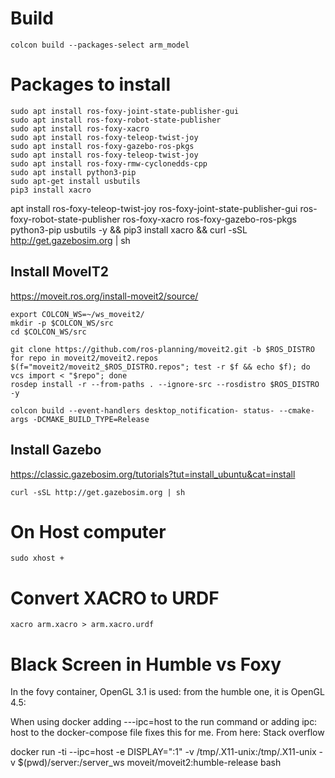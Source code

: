 
# Build

    colcon build --packages-select arm_model

# Packages to install

    sudo apt install ros-foxy-joint-state-publisher-gui
    sudo apt install ros-foxy-robot-state-publisher
    sudo apt install ros-foxy-xacro
    sudo apt install ros-foxy-teleop-twist-joy
    sudo apt install ros-foxy-gazebo-ros-pkgs
    sudo apt install ros-foxy-teleop-twist-joy
    sudo apt install ros-foxy-rmw-cyclonedds-cpp
    sudo apt install python3-pip
    sudo apt-get install usbutils
    pip3 install xacro


apt install ros-foxy-teleop-twist-joy ros-foxy-joint-state-publisher-gui ros-foxy-robot-state-publisher ros-foxy-xacro ros-foxy-gazebo-ros-pkgs python3-pip usbutils -y && pip3 install xacro && curl -sSL http://get.gazebosim.org | sh

## Install MoveIT2

https://moveit.ros.org/install-moveit2/source/

    export COLCON_WS=~/ws_moveit2/
    mkdir -p $COLCON_WS/src
    cd $COLCON_WS/src

    git clone https://github.com/ros-planning/moveit2.git -b $ROS_DISTRO
    for repo in moveit2/moveit2.repos $(f="moveit2/moveit2_$ROS_DISTRO.repos"; test -r $f && echo $f); do vcs import < "$repo"; done
    rosdep install -r --from-paths . --ignore-src --rosdistro $ROS_DISTRO -y

    colcon build --event-handlers desktop_notification- status- --cmake-args -DCMAKE_BUILD_TYPE=Release


## Install Gazebo

https://classic.gazebosim.org/tutorials?tut=install_ubuntu&cat=install

    curl -sSL http://get.gazebosim.org | sh

# On Host computer

    sudo xhost +

# Convert XACRO to URDF

    xacro arm.xacro > arm.xacro.urdf



# Black Screen in Humble vs Foxy
In the fovy container, OpenGL 3.1 is used:
from the humble one, it is OpenGL 4.5:

When using docker adding ---ipc=host to the run command or adding ipc: host to the docker-compose file fixes this for me.
From here: Stack overflow


docker run -ti --ipc=host -e DISPLAY=":1" -v /tmp/.X11-unix:/tmp/.X11-unix -v $(pwd)/server:/server_ws moveit/moveit2:humble-release bash
